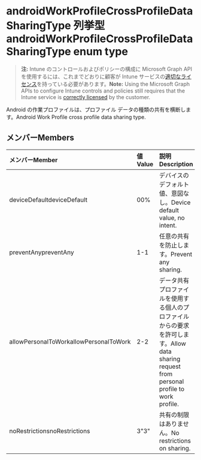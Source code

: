 # <a name="androidworkprofilecrossprofiledatasharingtype-enum-type"></a><span data-ttu-id="3f9a7-101">androidWorkProfileCrossProfileDataSharingType 列挙型</span><span class="sxs-lookup"><span data-stu-id="3f9a7-101">androidWorkProfileCrossProfileDataSharingType enum type</span></span>

> <span data-ttu-id="3f9a7-102">**注:** Intune のコントロールおよびポリシーの構成に Microsoft Graph API を使用するには、これまでどおりに顧客が Intune サービスの[適切なライセンス](https://go.microsoft.com/fwlink/?linkid=839381)を持っている必要があります。</span><span class="sxs-lookup"><span data-stu-id="3f9a7-102">**Note:** Using the Microsoft Graph APIs to configure Intune controls and policies still requires that the Intune service is [correctly licensed](https://go.microsoft.com/fwlink/?linkid=839381) by the customer.</span></span>

<span data-ttu-id="3f9a7-103">Android の作業プロファイルは、プロファイル データの種類の共有を横断します。</span><span class="sxs-lookup"><span data-stu-id="3f9a7-103">Android Work Profile cross profile data sharing type.</span></span>
## <a name="members"></a><span data-ttu-id="3f9a7-104">メンバー</span><span class="sxs-lookup"><span data-stu-id="3f9a7-104">Members</span></span>
|<span data-ttu-id="3f9a7-105">メンバー</span><span class="sxs-lookup"><span data-stu-id="3f9a7-105">Member</span></span>|<span data-ttu-id="3f9a7-106">値</span><span class="sxs-lookup"><span data-stu-id="3f9a7-106">Value</span></span>|<span data-ttu-id="3f9a7-107">説明</span><span class="sxs-lookup"><span data-stu-id="3f9a7-107">Description</span></span>|
|:---|:---|:---|
|<span data-ttu-id="3f9a7-108">deviceDefault</span><span class="sxs-lookup"><span data-stu-id="3f9a7-108">deviceDefault</span></span>|<span data-ttu-id="3f9a7-109">0</span><span class="sxs-lookup"><span data-stu-id="3f9a7-109">0%</span></span>|<span data-ttu-id="3f9a7-110">デバイスのデフォルト値、意図なし。</span><span class="sxs-lookup"><span data-stu-id="3f9a7-110">Device default value, no intent.</span></span>|
|<span data-ttu-id="3f9a7-111">preventAny</span><span class="sxs-lookup"><span data-stu-id="3f9a7-111">preventAny</span></span>|<span data-ttu-id="3f9a7-112">1</span><span class="sxs-lookup"><span data-stu-id="3f9a7-112">-1</span></span>|<span data-ttu-id="3f9a7-113">任意の共有を防止します。</span><span class="sxs-lookup"><span data-stu-id="3f9a7-113">Prevent any sharing.</span></span>|
|<span data-ttu-id="3f9a7-114">allowPersonalToWork</span><span class="sxs-lookup"><span data-stu-id="3f9a7-114">allowPersonalToWork</span></span>|<span data-ttu-id="3f9a7-115">2</span><span class="sxs-lookup"><span data-stu-id="3f9a7-115">-2</span></span>|<span data-ttu-id="3f9a7-116">データ共有プロファイルを使用する個人のプロファイルからの要求を許可します。</span><span class="sxs-lookup"><span data-stu-id="3f9a7-116">Allow data sharing request from personal profile to work profile.</span></span>|
|<span data-ttu-id="3f9a7-117">noRestrictions</span><span class="sxs-lookup"><span data-stu-id="3f9a7-117">noRestrictions</span></span>|<span data-ttu-id="3f9a7-118">3</span><span class="sxs-lookup"><span data-stu-id="3f9a7-118">"3"</span></span>|<span data-ttu-id="3f9a7-119">共有の制限はありません。</span><span class="sxs-lookup"><span data-stu-id="3f9a7-119">No restrictions on sharing.</span></span>|








